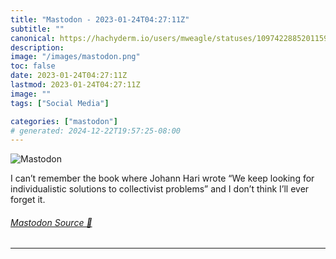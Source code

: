 ```yaml
---
title: "Mastodon - 2023-01-24T04:27:11Z"
subtitle: ""
canonical: https://hachyderm.io/users/mweagle/statuses/109742288520115959
description:
image: "/images/mastodon.png"
toc: false
date: 2023-01-24T04:27:11Z
lastmod: 2023-01-24T04:27:11Z
image: ""
tags: ["Social Media"]

categories: ["mastodon"]
# generated: 2024-12-22T19:57:25-08:00
---
```

![Mastodon](/images/mastodon.png)

<p>I can’t remember the book where Johann Hari wrote “We keep looking for individualistic solutions to collectivist problems” and I don’t think I’ll ever forget it.</p>


###### [Mastodon Source 🐘](https://hachyderm.io/@mweagle/109742288520115959)

___
